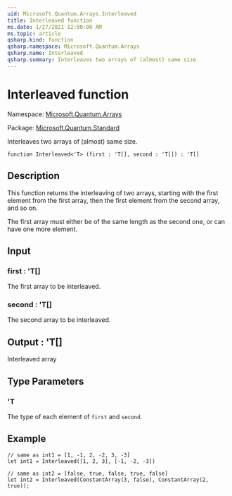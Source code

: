 ```yaml
---
uid: Microsoft.Quantum.Arrays.Interleaved
title: Interleaved function
ms.date: 1/27/2021 12:00:00 AM
ms.topic: article
qsharp.kind: function
qsharp.namespace: Microsoft.Quantum.Arrays
qsharp.name: Interleaved
qsharp.summary: Interleaves two arrays of (almost) same size.
---
```


# Interleaved function

Namespace: [Microsoft.Quantum.Arrays](xref:Microsoft.Quantum.Arrays)

Package: [Microsoft.Quantum.Standard](https://nuget.org/packages/Microsoft.Quantum.Standard)


Interleaves two arrays of (almost) same size.

```qsharp
function Interleaved<'T> (first : 'T[], second : 'T[]) : 'T[]
```


## Description

This function returns the interleaving of two arrays, startingwith the first element from the first array, then the firstelement from the second array, and so on.The first array must either beof the same length as the second one, or can have one more element.

## Input

### first : 'T[]

The first array to be interleaved.


### second : 'T[]

The second array to be interleaved.



## Output : 'T[]

Interleaved array

## Type Parameters

### 'T

The type of each element of `first` and `second`.

## Example

```qsharp// same as int1 = [1, -1, 2, -2, 3, -3]let int1 = Interleaved([1, 2, 3], [-1, -2, -3])// same as int2 = [false, true, false, true, false]let int2 = Interleaved(ConstantArray(3, false), ConstantArray(2, true));```
